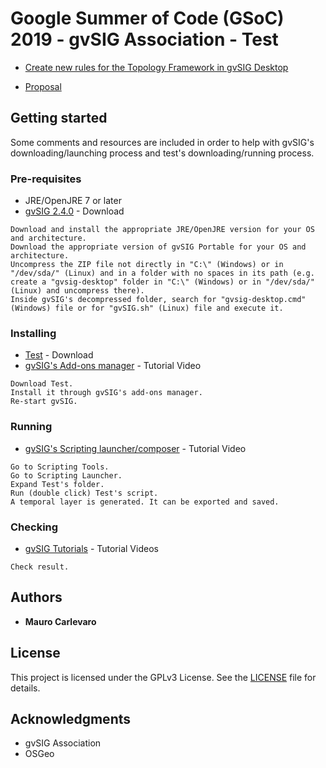 # Google Summer of Code (GSoC) 2019 - gvSIG Association - Test

* [Create new rules for the Topology Framework in gvSIG Desktop](https://wiki.osgeo.org/wiki/GvSIG_GSoC_2019_Ideas)

* [Proposal](https://docs.google.com/document/d/1AWXqUTV04J442NZ_AKBopjKIHw6nHYfSHJMrCvnZSK0/edit?usp=sharing)

## Getting started

Some comments and resources are included in order to help with gvSIG's downloading/launching process and test's downloading/running process.

### Pre-requisites

* JRE/OpenJRE 7 or later
* [gvSIG 2.4.0](http://www.gvsig.com/en/products/gvsig-desktop/downloads) - Download

```
Download and install the appropriate JRE/OpenJRE version for your OS and architecture.
Download the appropriate version of gvSIG Portable for your OS and architecture.
Uncompress the ZIP file not directly in "C:\" (Windows) or in "/dev/sda/" (Linux) and in a folder with no spaces in its path (e.g. create a "gvsig-desktop" folder in "C:\" (Windows) or in "/dev/sda/" (Linux) and uncompress there).
Inside gvSIG's decompressed folder, search for "gvsig-desktop.cmd" (Windows) file or for "gvSIG.sh" (Linux) file and execute it.
```
### Installing

* [Test](https://github.com/Maureque/GSoC_2019/releases) - Download
* [gvSIG's Add-ons manager](https://www.youtube.com/watch?v=PrGhD9qm8ok) - Tutorial Video

```
Download Test.
Install it through gvSIG's add-ons manager.
Re-start gvSIG.
```

### Running

* [gvSIG's Scripting launcher/composer](https://www.youtube.com/watch?v=ea5ZjpIEHaE) - Tutorial Video

```
Go to Scripting Tools.
Go to Scripting Launcher.
Expand Test's folder.
Run (double click) Test's script.
A temporal layer is generated. It can be exported and saved.
```

### Checking

* [gvSIG Tutorials](https://www.youtube.com/channel/UCw5H2A0dkL8ab-RsUCOkjYQ/videos) - Tutorial Videos

```
Check result.
```

## Authors

* **Mauro Carlevaro**

## License

This project is licensed under the GPLv3 License. See the [LICENSE](LICENSE) file for details.

## Acknowledgments

* gvSIG Association
* OSGeo
